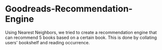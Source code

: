 # Goodreads-Recommendation-Engine
Using Nearest Neighbors, we tried to create a recommendation engine that can recommend 5 books based on a certain book. This is done by collating users' bookshelf and reading occurrence.
